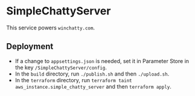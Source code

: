 # SimpleChattyServer

This service powers `winchatty.com`.

## Deployment

- If a change to `appsettings.json` is needed, set it in Parameter Store in the key `/SimpleChattyServer/config`.
- In the `build` directory, run `./publish.sh` and then `./upload.sh`.
- In the `terraform` directory, run `terraform taint aws_instance.simple_chatty_server` and then `terraform apply`.

